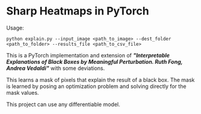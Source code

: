 # Sharp Heatmaps in PyTorch

Usage:

`python explain.py --input_image <path_to_image> --dest_folder <path_to_folder> --results_file <path_to_csv_file>`

This is a PyTorch implementation and extension of ***"Interpretable Explanations of Black Boxes by Meaningful Perturbation. Ruth Fong, Andrea Vedaldi"***  with some deviations.

This learns a mask of pixels that explain the result of a black box.
The mask is learned by posing an optimization problem and solving directly for the mask values.

This project can use any differentiable model.
